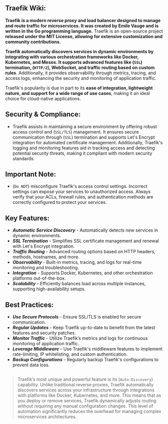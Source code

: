 ## Traefik Wiki:

**Traefik is a modern reverse proxy and load balancer designed to manage and route traffic for microservices. It was created by Emile Vauge and is written in the Go programming language.** Traefik is an open-source project **released under the MIT License, allowing for extensive customization and community contributions.**

**Traefik automatically discovers services in dynamic environments by integrating with various orchestration frameworks like Docker, Kubernetes, and Mesos. It supports advanced features like (`SSL`) termination, (`HTTP/2`), WebSocket, and traffic routing based on custom rules**. Additionally, it provides observability through metrics, tracing, and access logs, enhancing the security and monitoring of application traffic.

Traefik's popularity is due in part to its **ease of integration, lightweight nature, and support for a wide range of use cases**, making it an ideal choice for cloud-native applications.


## Security & Compliance:

- Traefik assists in maintaining a secure environment by offering robust access control and (`SSL/TLS`) management. It ensures secure communication through (`SSL`) termination and supports Let's Encrypt integration for automated certificate management. Additionally, Traefik's logging and monitoring features aid in tracking access and detecting potential security threats, making it compliant with modern security standards.


## Important Note: 
- (`Do NOT`) misconfigure Traefik's access control settings. Incorrect settings can expose your services to unauthorized access. Always verify that your ACLs, firewall rules, and authentication methods are correctly configured to protect your services.

## Key Features:

- ***Automatic Service Discovery*** -  Automatically detects new services in dynamic environments.
- ***SSL Termination*** - Simplifies SSL certificate management and renewal with Let's Encrypt integration.
- ***Traffic Routing*** - Advanced routing options based on HTTP headers, methods, hostnames, and more.
- ***Observability*** - Built-in metrics, tracing, and logs for real-time monitoring and troubleshooting.
- ***Integration*** - Supports Docker, Kubernetes, and other orchestration platforms out-of-the-box.
- ***Scalability*** - Efficiently balances load across multiple instances, supporting high-availability setups.

## Best Practices:

- ***Use Secure Protocols*** -  Ensure SSL/TLS is enabled for secure communication.
- ***Regular Updates*** - Keep Traefik up-to-date to benefit from the latest features and security patches.
- ***Monitor Traffic*** - Utilize Traefik’s metrics and logs for continuous monitoring of application traffic.
- ***Leverage Middleware*** - Use Traefik's middleware features to implement rate-limiting, IP whitelisting, and custom authentication.
- ***Backup Configurations*** - Regularly backup Traefik's configurations to prevent data loss.

##
> Traefik’s most unique and powerful feature is its (`Auto-Discovery`) capability. Unlike traditional reverse proxies, Traefik automatically discovers services across your infrastructure through integrations with platforms like Docker, Kubernetes, and more. This means that as you deploy or remove services, Traefik dynamically adjusts routing without requiring any manual configuration changes. This level of automation significantly reduces the overhead for managing complex microservices architectures.
